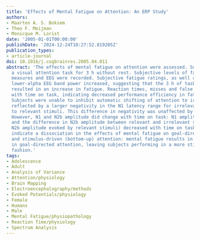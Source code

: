 ```yaml
---
title: 'Effects of Mental Fatigue on Attention: An ERP Study'
authors:
- Maarten A. S. Boksem
- Theo F. Meijman
- Monicque M. Lorist
date: '2005-01-01T00:00:00'
publishDate: '2024-12-24T10:27:52.819205Z'
publication_types:
- article-journal
doi: 10.1016/j.cogbrainres.2005.04.011
abstract: 'The effects of mental fatigue on attention were assessed. Subjects performed
  a visual attention task for 3 h without rest. Subjective levels of fatigue, performance
  measures and EEG were recorded. Subjective fatigue ratings, as well as theta and
  lower-alpha EEG band power increased, suggesting that the 3 h of task performance
  resulted in an increase in fatigue. Reaction times, misses and false alarms increased
  with time on task, indicating decreased performance efficiency in fatigued subjects.
  Subjects were unable to inhibit automatic shifting of attention to irrelevant stimuli,
  reflected by a larger negativity in the N1 latency range for irrelevant, compared
  to relevant stimuli. This difference in negativity was unaffected by time on task.
  However, N1 and N2b amplitude did change with time on task: N1 amplitude decreased,
  and the difference in N2b amplitude between relevant and irrelevant stimuli (larger
  N2b amplitude evoked by relevant stimuli) decreased with time on task. The results
  indicate a dissociation in the effects of mental fatigue on goal-directed (top-down)
  and stimulus-driven (bottom-up) attention: mental fatigue results in a reduction
  in goal-directed attention, leaving subjects performing in a more stimulus-driven
  fashion.'
tags:
- Adolescence
- Adult
- Analysis of Variance
- Attention/physiology
- Brain Mapping
- Electroencephalography/methods
- Evoked Potentials/physiology
- Female
- Humans
- Male
- Mental Fatigue/physiopathology
- Reaction Time/physiology
- Spectrum Analysis
---
```

